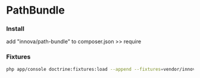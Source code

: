 PathBundle
===========

### Install
add "innova/path-bundle" to composer.json >> require

### Fixtures
```sh
php app/console doctrine:fixtures:load --append --fixtures=vendor/innova/path-bundle/Innova/PathBundle/DataFixtures/Dev
```
